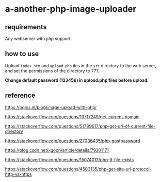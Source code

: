 # a-another-php-image-uploader

## requirements
Any webserver with php support.

## how to use
Upload `index.htm` and `upload.php` iles in the `src` directory to the web server, and set the permissions of the directory to 777.

**Change default password (123456) in upload.php files before upload.**


## reference

https://pqina.nl/blog/image-upload-with-php/

https://stackoverflow.com/questions/10717249/get-current-domain

https://stackoverflow.com/questions/51789617/php-get-url-of-current-file-directory

https://stackoverflow.com/questions/27036435/php-postpassword

https://blog.csdn.net/xgocn/article/details/79301171

https://stackoverflow.com/questions/15074013/php-if-file-exists

https://stackoverflow.com/questions/4503135/php-get-site-url-protocol-http-vs-https
